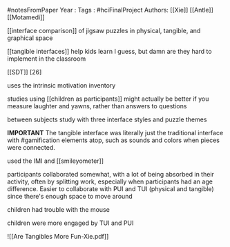 #notesFromPaper
Year   :
Tags   : #hciFinalProject
Authors: [[Xie]] [[Antle]] [[Motamedi]]

[[interface comparison]] of jigsaw puzzles in physical, tangible, and graphical space

[[tangible interfaces]] help kids learn I guess, but damn are they hard to implement in the classroom

[[SDT]] [26]

uses the intrinsic motivation inventory

studies using [[children as participants]] might actually be better if you measure laughter and yawns, rather than answers to questions

between subjects study with three interface styles and puzzle themes

**IMPORTANT** The tangible interface was literally just the traditional interface with #gamification elements atop, such as sounds and colors when pieces were connected.

used the IMI and [[smileyometer]]

participants collaborated somewhat, with a lot of being absorbed in their activity, often by splitting work, especially when participants had an age difference. Easier to collaborate with PUI and TUI (physical and tangible) since there's enough space to move around

children had trouble with the mouse

children were more engaged by TUI and PUI

![[Are Tangibles More Fun-Xie.pdf]]
